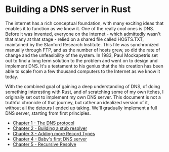 Building a DNS server in Rust
=============================

The internet has a rich conceptual foundation, with many exciting ideas that
enables it to function as we know it. One of the really cool ones is DNS. Before
it was invented, everyone on the internet - which admittedly wasn't that many at
that stage - relied on a shared file called HOSTS.TXT, maintained by the Stanford
Research Institute. This file was synchronized manually through FTP, and as the
number of hosts grew, so did the rate of change and the unfeasibility of the
system. In 1983, Paul Mockapetris set out to find a long term solution to the
problem and went on to design and implement DNS. It's a testament to his
genius that the his creation has been able to scale from a few thousand
computers to the Internet as we know it today.

With the combined goal of gaining a deep understanding of DNS, of doing
something interesting with Rust, and of scratching some of my own itches,
I originally set out to implement my own DNS server. This document is not
a truthful chronicle of that journey, but rather an idealized version of it,
without all the detours I ended up taking. We'll gradually implement a full
DNS server, starting from first principles.

 * [Chapter 1 - The DNS protocol](/chapter1.md)
 * [Chapter 2 - Building a stub resolver](/chapter2.md)
 * [Chapter 3 - Adding more Record Types](/chapter3.md)
 * [Chapter 4 - Baby's first DNS server](/chapter4.md)
 * [Chapter 5 - Recursive Resolve](/chapter5.md)
